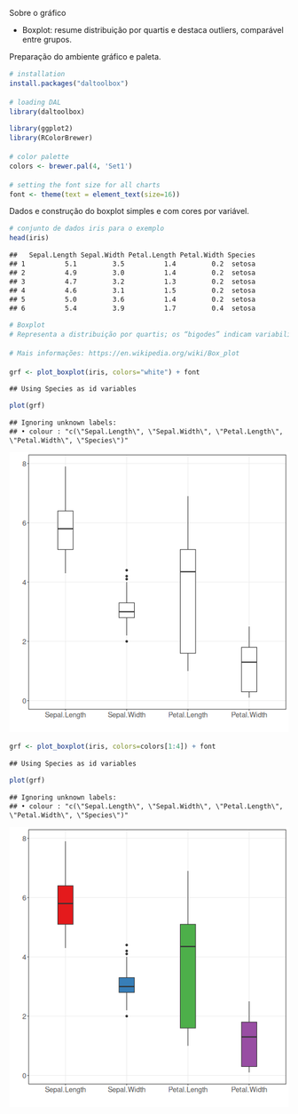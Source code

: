 Sobre o gráfico
- Boxplot: resume distribuição por quartis e destaca outliers, comparável entre grupos.

Preparação do ambiente gráfico e paleta.

``` r
# installation 
install.packages("daltoolbox")

# loading DAL
library(daltoolbox) 
```


``` r
library(ggplot2)
library(RColorBrewer)

# color palette
colors <- brewer.pal(4, 'Set1')

# setting the font size for all charts
font <- theme(text = element_text(size=16))
```

Dados e construção do boxplot simples e com cores por variável.

``` r
# conjunto de dados iris para o exemplo
head(iris)
```

```
##   Sepal.Length Sepal.Width Petal.Length Petal.Width Species
## 1          5.1         3.5          1.4         0.2  setosa
## 2          4.9         3.0          1.4         0.2  setosa
## 3          4.7         3.2          1.3         0.2  setosa
## 4          4.6         3.1          1.5         0.2  setosa
## 5          5.0         3.6          1.4         0.2  setosa
## 6          5.4         3.9          1.7         0.4  setosa
```


``` r
# Boxplot
# Representa a distribuição por quartis; os “bigodes” indicam variabilidade fora dos quartis (e ajudam a identificar outliers).

# Mais informações: https://en.wikipedia.org/wiki/Box_plot

grf <- plot_boxplot(iris, colors="white") + font
```

```
## Using Species as id variables
```

``` r
plot(grf)  
```

```
## Ignoring unknown labels:
## • colour : "c(\"Sepal.Length\", \"Sepal.Width\", \"Petal.Length\", \"Petal.Width\", \"Species\")"
```

![plot of chunk unnamed-chunk-4](fig/grf_boxplot/unnamed-chunk-4-1.png)


``` r
grf <- plot_boxplot(iris, colors=colors[1:4]) + font
```

```
## Using Species as id variables
```

``` r
plot(grf)  
```

```
## Ignoring unknown labels:
## • colour : "c(\"Sepal.Length\", \"Sepal.Width\", \"Petal.Length\", \"Petal.Width\", \"Species\")"
```

![plot of chunk unnamed-chunk-5](fig/grf_boxplot/unnamed-chunk-5-1.png)

